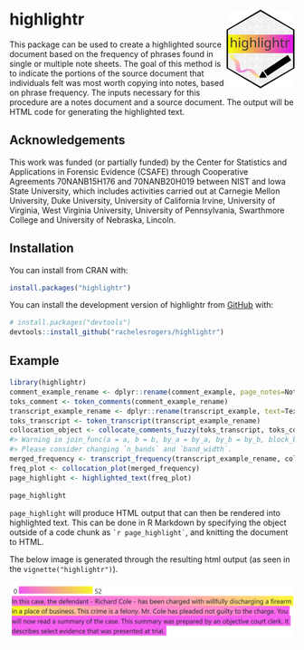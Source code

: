 
# highlightr <a href="https://rachelesrogers.github.io/highlightr/"><img src="man/figures/logo.png" align="right" height="139" alt="highlightr website" /></a>

<!-- README.md is generated from README.Rmd. Please edit that file -->
<!-- badges: start -->
<!-- badges: end -->

This package can be used to create a highlighted source document based
on the frequency of phrases found in single or multiple note sheets. The
goal of this method is to indicate the portions of the source document
that individuals felt was most worth copying into notes, based on phrase
frequency. The inputs necessary for this procedure are a notes document
and a source document. The output will be HTML code for generating the
highlighted text.

## Acknowledgements

This work was funded (or partially funded) by the Center for Statistics
and Applications in Forensic Evidence (CSAFE) through Cooperative
Agreements 70NANB15H176 and 70NANB20H019 between NIST and Iowa State
University, which includes activities carried out at Carnegie Mellon
University, Duke University, University of California Irvine, University
of Virginia, West Virginia University, University of Pennsylvania,
Swarthmore College and University of Nebraska, Lincoln.

## Installation

You can install from CRAN with:

``` r
install.packages("highlightr")
```

You can install the development version of highlightr from
[GitHub](https://github.com/) with:

``` r
# install.packages("devtools")
devtools::install_github("rachelesrogers/highlightr")
```

## Example

``` r
library(highlightr)
comment_example_rename <- dplyr::rename(comment_example, page_notes=Notes)
toks_comment <- token_comments(comment_example_rename)
transcript_example_rename <- dplyr::rename(transcript_example, text=Text)
toks_transcript <- token_transcript(transcript_example_rename)
collocation_object <- collocate_comments_fuzzy(toks_transcript, toks_comment)
#> Warning in join_func(a = a, b = b, by_a = by_a, by_b = by_b, block_by_a = block_by_a, : A pair of records at the threshold (0.7) have only a 95% chance of being compared.
#> Please consider changing `n_bands` and `band_width`.
merged_frequency <- transcript_frequency(transcript_example_rename, collocation_object)
freq_plot <- collocation_plot(merged_frequency)
page_highlight <- highlighted_text(freq_plot)
```

``` r
page_highlight
```

`page_highlight` will produce HTML output that can then be rendered into
highlighted text. This can be done in R Markdown by specifying the
object outside of a code chunk as `` `r page_highlight` ``, and knitting
the document to HTML.

The below image is generated through the resulting html output (as seen
in the `vignette("highlightr")`).

<img src="man/figures/highlight_example.PNG" align="center" alt="highlightr example" />
